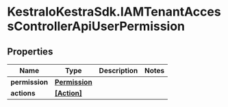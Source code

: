 # KestraIoKestraSdk.IAMTenantAccessControllerApiUserPermission

## Properties

Name | Type | Description | Notes
------------ | ------------- | ------------- | -------------
**permission** | [**Permission**](Permission.md) |  | 
**actions** | [**[Action]**](Action.md) |  | 


